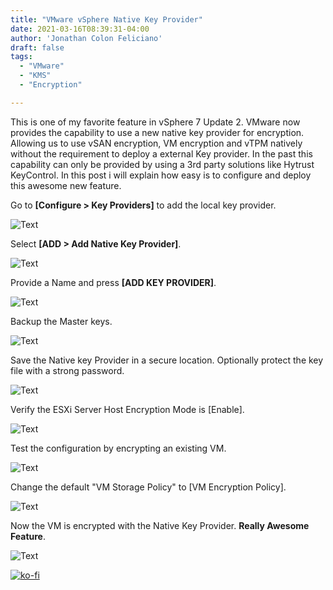 ```yaml
---
title: "VMware vSphere Native Key Provider"
date: 2021-03-16T08:39:31-04:00
author: 'Jonathan Colon Feliciano'
draft: false
tags:
  - "VMware"
  - "KMS"
  - "Encryption"

---
```


This is one of my favorite feature in vSphere 7 Update 2. VMware now provides the capability to use a new native key provider for encryption. Allowing us to use vSAN encryption, VM encryption and vTPM natively without the requirement to deploy a external Key provider. In the past this capability can only be provided by using a 3rd party solutions like Hytrust KeyControl. In this post i will explain how easy is to configure and deploy this awesome new feature.

Go to **[Configure > Key Providers]** to add the local key provider.

![Text](/img/2021-03-10_21-08-1024x402.webp#center)

Select **[ADD > Add Native Key Provider]**.

![Text](/img/2021-03-10_21-08-1024x402.webp#center)

Provide a Name and press **[ADD KEY PROVIDER]**.

![Text](/img/2021-03-10_21-10-1024x608.webp#center)

Backup the Master keys.

![Text](/img/2021-03-10_21-25-1024x449.webp#center)

Save the Native key Provider in a secure location. Optionally protect the key file with a strong password.

![Text](/img/2021-03-10_21-26-1024x318.webp#center)

Verify the ESXi Server Host Encryption Mode is [Enable].

![Text](/img/2021-03-10_21-27-1024x460.webp#center)

Test the configuration by encrypting an existing VM.

![Text](/img/2021-03-10_21-30-1024x478.webp#center)

Change the default "VM Storage Policy" to [VM Encryption Policy].

![Text](/img/2021-03-10_21-31-1024x630.webp#center)

Now the VM is encrypted with the Native Key Provider. **Really Awesome Feature**.

![Text](/img/2021-03-10_21-35-1024x470.webp#center)

[![ko-fi](https://ko-fi.com/img/githubbutton_sm.svg)](https://ko-fi.com/F1F8DEV80)
